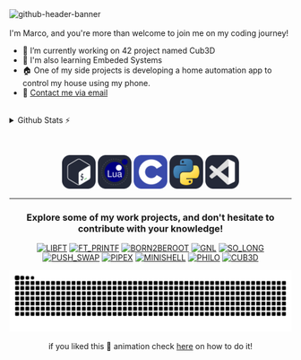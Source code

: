 
<img width="1700" height="460" alt="github-header-banner" src="https://github.com/user-attachments/assets/327af084-2cce-4c84-ba64-53cba6718a60" />
<br>
<br>
I'm Marco, and you're more than welcome to join me on my coding journey!

  - 🔭 I’m currently working on 42 project named Cub3D
  - 🌱 I'm also learning Embeded Systems
  - 🏠 One of my side projects is developing a home automation app to control my house using my phone.
  - 📧 [Contact me via email](mailto:marco_miguelote@hotmail.com)
<br>

<details>
  <summary>Github Stats ⚡</summary>
  <br>

  <div align="center" style="display: flex; justify-content: center; gap: 10px;">
    <img height="180em" src="https://github-readme-stats.vercel.app/api?username=mmiguelo&show_icons=true&locale=en&theme=slateorange" alt="mmiguelo" /> 
    <img height="180em" src="https://github-readme-stats.vercel.app/api/top-langs?username=mmiguelo&show_icons=true&locale=en&theme=slateorange&layout=compact" alt="mmiguelo" /> 
  </div>
</details>
<br>
<br>
<p align="center">
    <img alt="miguelote-bash" height="60" width="60" src="https://github.com/tandpfun/skill-icons/blob/main/icons/Bash-Dark.svg" />
    <img alt="miguelote-lua" height="60" width="60" src="https://github.com/tandpfun/skill-icons/blob/main/icons/Lua-Dark.svg" />
    <img alt="miguelote-c" height="60" width="60" src="https://github.com/tandpfun/skill-icons/blob/main/icons/C.svg" />
    <img alt="miguelote-python" height="60" width="60" src="https://github.com/tandpfun/skill-icons/blob/main/icons/Python-Dark.svg" />
    <img alt="miguelote-vscode" height="60" width="60" src="https://github.com/tandpfun/skill-icons/blob/main/icons/VSCode-Dark.svg" />
</p>

---
<div align="center">
<h3><b>Explore some of my work projects, and don't hesitate to contribute with your knowledge!</b></h3>
  
[![LIBFT](https://github.com/mmiguelo/42-project-badges/blob/main/badges/libftm.png)](https://github.com/mmiguelo/LIBFT) [![FT_PRINTF](https://github.com/mmiguelo/42-project-badges/blob/main/badges/ft_printfe.png)](https://github.com/mmiguelo/ft_printf) [![BORN2BEROOT](https://github.com/mmiguelo/42-project-badges/blob/main/badges/born2berootm.png)]() [![GNL](https://github.com/mmiguelo/42-project-badges/blob/main/badges/get_next_linee.png)](https://github.com/mmiguelo/Get_next_Line) [![SO_LONG](https://github.com/mmiguelo/42-project-badges/blob/main/badges/so_longe.png)](https://github.com/mmiguelo/so_long) [![PUSH_SWAP](https://github.com/mmiguelo/42-project-badges/blob/main/badges/push_swape.png)](https://github.com/mmiguelo/Push_Swap) [![PIPEX](https://github.com/mmiguelo/42-project-badges/blob/main/badges/pipexm.png)](https://github.com/mmiguelo/pipex) [![MINISHELL](https://github.com/mmiguelo/42-project-badges/blob/main/badges/minishelle.png)](https://github.com/mmiguelo/minishell) [![PHILO](https://github.com/mmiguelo/42-project-badges/blob/main/badges/philosopherse.png)](https://github.com/mmiguelo/philosophers) [![CUB3D](https://github.com/mmiguelo/42-project-badges/blob/main/badges/cub3dn.png)](https://github.com/mmiguelo/Cub3d)

<div>
<picture>
  <source media="(prefers-color-scheme: dark)" srcset="https://raw.githubusercontent.com/mmiguelo/mmiguelo/output/github-contribution-grid-snake-dark.svg">
  <source media="(prefers-color-scheme: light)" srcset="https://raw.githubusercontent.com/mmiguelo/mmiguelo/output/github-contribution-grid-snake.svg">
  <img alt="github contribution grid snake animation" src="https://raw.githubusercontent.com/mmiguelo/mmiguelo/output/github-contribution-grid-snake.svg">
</picture>
</div>

if you liked this 🐍 animation check <a href="https://github.com/mmiguelo/profile_snake_animation">here</a> on how to do it!
